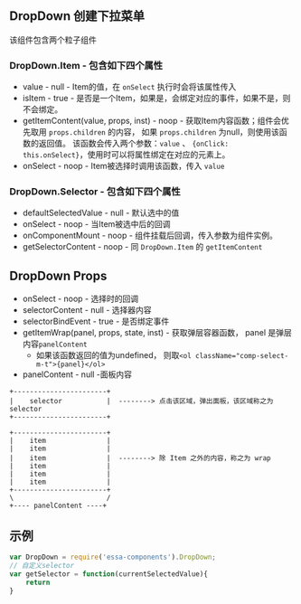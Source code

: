 ## DropDown 创建下拉菜单
该组件包含两个粒子组件

### DropDown.Item - 包含如下四个属性
+ value - null - Item的值，在 `onSelect` 执行时会将该属性传入
+ isItem - true - 是否是一个Item，如果是，会绑定对应的事件，如果不是，则不会绑定。
+ getItemContent(value, props, inst) - noop - 获取Item内容函数；组件会优先取用 `props.children` 的内容，
  如果 `props.children` 为null，则使用该函数的返回值。
  该函数会传入两个参数：`value` 、 `{onClick: this.onSelect}`，使用时可以将属性绑定在对应的元素上。
+ onSelect - noop - Item被选择时调用该函数，传入 `value`
  
### DropDown.Selector - 包含如下四个属性
+ defaultSelectedValue - null - 默认选中的值
+ onSelect - noop - 当Item被选中后的回调
+ onComponentMount - noop - 组件挂载后回调，传入参数为组件实例。
+ getSelectorContent - noop - 同 `DropDown.Item` 的 `getItemContent`

## DropDown Props
+ onSelect - noop - 选择时的回调
+ selectorContent - null - 选择器内容
+ selectorBindEvent - true - 是否绑定事件
+ getItemWrap(panel, props, state, inst) - 获取弹层容器函数，
panel 是弹层内容`panelContent`
  - 如果该函数返回的值为undefined，
    则取`<ol className="comp-select-m-t">{panel}</ol>`
+ panelContent - null -面板内容
```
+-----------------------+
|    selector           |  --------> 点击该区域，弹出面板，该区域称之为 selector
+-----------------------+

+-----------------------+
|    item               |
|    item               |
|    item               |  --------> 除 Item 之外的内容，称之为 wrap
|    item               |
|    item               |
|    item               |
+-----------------------+
\                       /
+---- panelContent ----+
```
## 示例
```JavaScript
var DropDown = require('essa-components').DropDown;
// 自定义selector
var getSelector = function(currentSelectedValue){
    return 
}
```